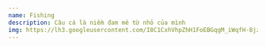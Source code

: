 ```yaml
---
name: Fishing
description: Câu cá là niềm đam mê từ nhỏ của mình
img: https://lh3.googleusercontent.com/I8C1CxhVhpZhH1FoEBGqgM_iWqfH-8jzknI4mv5uxXofSI1A1VT9Ye71U9QU4gu9Dm0tZIKvQZqabM70vEgIpJNYHwLKRS68BKItYhUz-Li7waL0624ThZQ76zjQFLo6FrBSI5ZdTu9q0fXkPcdoGxdpp8Ra-VWAe-ihWeUTCUN5Rl1jTY5L4AqvnKz4ATr55jvoGJf7Mbwtyr-Tqyrdd00rzMTkjg_NBhiKsZTxMggeS1d8Tkr_QOl5OHHNYcQkLTpfasJAfGJtP_C2lhf37pCYLTXMXQI6DBMMCsc9pv2_WWXtQNpUPAKhPVsvkBroLucDsVduqqWTcOPS67NX7z9A3RGAlx6HjhmQZAbUDM2afRIDq66oMiVNzqB-3d-YbEwFdR44ZfZrd_5t_lHDLJwgiezwJUUvr14UpyYw4uXRycDzkBIuFil-yExXFMp-0Kj3SysJvDPzAIo-31uS9xexXmbon5ELkQRXoSp33HxwawMnHDnjyuzyCQr3W67rulTEMUWOtibpk8IAfs5i3suS5_FuWgWsatJdjOCbDiSHfVxh4cExt8ktuVM2YyW9w0gZOlBhi0FfBV_djHXvdoMXGSJhVwPPbkm1MxIyEvUaoPlGpjLPrpoqBTymzt7FkOUpTe-fwmvOk9PinsG6DxesDrRlxic1_xSAsIjOKNK78A=w1228-h920-no
---
```

